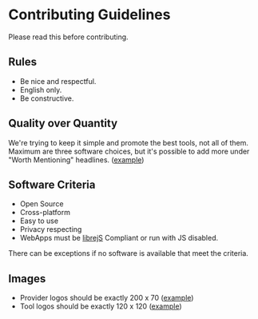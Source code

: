# Contributing Guidelines

Please read this before contributing.

## Rules

- Be nice and respectful.
- English only.
- Be constructive.

## Quality over Quantity

We're trying to keep it simple and promote the best tools, not all of them. Maximum are three software choices, but it's possible to add more under "Worth Mentioning" headlines. ([example](https://www.privacytools.io/#im))

## Software Criteria

- Open Source
- Cross-platform
- Easy to use
- Privacy respecting
- WebApps must be [librejS](https://www.wikipedia.org/wiki/GNU_LibreJS) Compliant or run with JS disabled.

There can be exceptions if no software is available that meet the criteria.

## Images

- Provider logos should be exactly 200 x 70 ([example](https://www.privacytools.io/assets/img/provider/AirVPN.png))
- Tool logos should be exactly 120 x 120 ([example](https://www.privacytools.io/assets/img/tools/ChatSecure.png))

